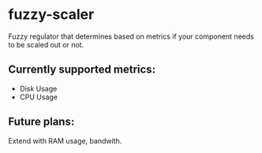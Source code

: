 # fuzzy-scaler

Fuzzy regulator that determines based on metrics if your component needs to be scaled out or not.

## Currently supported metrics:
* Disk Usage
* CPU Usage

## Future plans:
Extend with RAM usage, bandwith.
